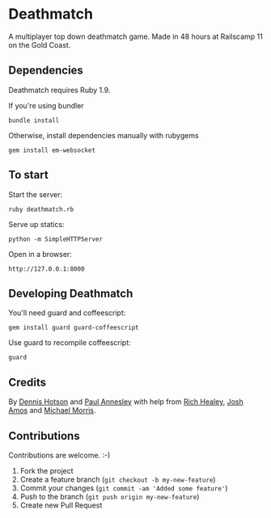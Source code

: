 Deathmatch
====

A multiplayer top down deathmatch game.
Made in 48 hours at Railscamp 11 on the Gold Coast.

Dependencies
----

Deathmatch requires Ruby 1.9.

If you're using bundler

    bundle install

Otherwise, install dependencies manually with rubygems

    gem install em-websocket

To start
----

Start the server:

    ruby deathmatch.rb

Serve up statics:

    python -m SimpleHTTPServer

Open in a browser:

    http://127.0.0.1:8000


Developing Deathmatch
----

You'll need guard and coffeescript:

    gem install guard guard-coffeescript

Use guard to recompile coffeescript:

    guard

Credits
----

By [Dennis Hotson](https://github.com/dhotson) and [Paul Annesley](https://github.com/pda)
with help from [Rich Healey](https://github.com/richo), [Josh Amos](https://github.com/joshamos) and [Michael Morris](https://github.com/mtcmorris).

Contributions
----

Contributions are welcome. :-)

1. Fork the project
2. Create a feature branch (`git checkout -b my-new-feature`)
3. Commit your changes (`git commit -am 'Added some feature'`)
4. Push to the branch (`git push origin my-new-feature`)
5. Create new Pull Request